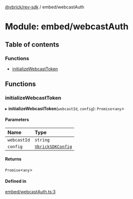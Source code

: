 [@vbrick/rev-sdk](../README.md) / embed/webcastAuth

# Module: embed/webcastAuth

## Table of contents

### Functions

- [initializeWebcastToken](embed_webcastAuth.md#initializewebcasttoken)

## Functions

### initializeWebcastToken

▸ **initializeWebcastToken**(`webcastId`, `config`): `Promise`<`any`\>

#### Parameters

| Name | Type |
| :------ | :------ |
| `webcastId` | `string` |
| `config` | [`VbrickSDKConfig`](../interfaces/VbrickSDK.VbrickSDKConfig.md) |

#### Returns

`Promise`<`any`\>

#### Defined in

[embed/webcastAuth.ts:3](https://github.com/vbrick/rev-sdk-js/blob/e325589/src/embed/webcastAuth.ts#L3)
